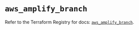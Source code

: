 # `aws_amplify_branch`

Refer to the Terraform Registry for docs: [`aws_amplify_branch`](https://registry.terraform.io/providers/hashicorp/aws/5.91.0/docs/resources/amplify_branch).
